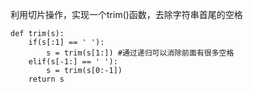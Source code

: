 利用切片操作，实现一个trim()函数，去除字符串首尾的空格
```
def trim(s):
    if(s[:1] == ' '):
        s = trim(s[1:]) #通过递归可以消除前面有很多空格
    elif(s[-1:] == ' '):
        s = trim(s[0:-1])
    return s
```

